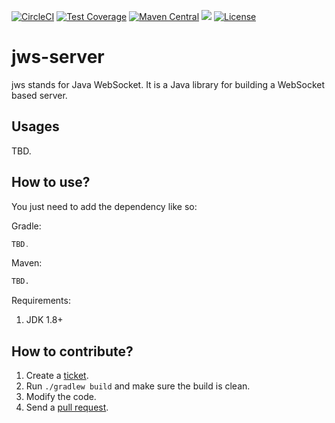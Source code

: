 [![CircleCI](https://circleci.com/gh/levelrin/jws-server.svg?style=svg)](https://circleci.com/gh/levelrin/jws-server)
[![Test Coverage](https://img.shields.io/codecov/c/github/levelrin/jws-server.svg)](https://codecov.io/github/levelrin/jws-server?branch=main)
[![Maven Central](https://img.shields.io/maven-central/v/com.levelrin/jws-server.svg)](https://maven-badges.herokuapp.com/maven-central/com.levelrin/jws-server)
[![](https://tokei.rs/b1/github/levelrin/jws-server?category=code)](https://github.com/levelrin/jws-server)
[![License](https://img.shields.io/badge/license-MIT-green.svg)](https://github.com/levelrin/jws-server/blob/main/LICENSE)

# jws-server

jws stands for Java WebSocket.
It is a Java library for building a WebSocket based server.

## Usages

TBD.

## How to use?

You just need to add the dependency like so:

Gradle:
```groovy
TBD.
```

Maven:
```xml
TBD.
```

Requirements:
1. JDK 1.8+

## How to contribute?

1. Create a [ticket](https://github.com/levelrin/jws-server/issues).
1. Run `./gradlew build` and make sure the build is clean.
1. Modify the code.
1. Send a [pull request](https://github.com/levelrin/jws-server/pulls).
